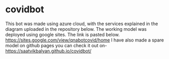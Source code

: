 # covidbot
This bot was made using azure cloud, with the services explained in the diagram uploaded in the repository below.
The working model was deployed using google sites. The link is pasted below.
https://sites.google.com/view/qnabotcovid/home
I have also made a spare model on github pages you can check it out on-
https://saatvikbalyan.github.io/covidbot/

